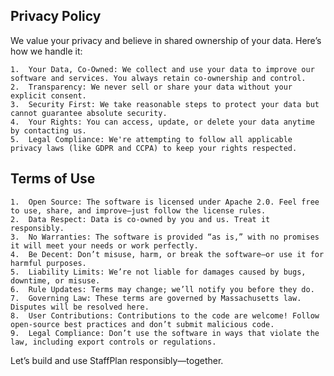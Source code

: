 ## Privacy Policy

We value your privacy and believe in shared ownership of your data. Here’s how we handle it:

	1.	Your Data, Co-Owned: We collect and use your data to improve our software and services. You always retain co-ownership and control.
	2.	Transparency: We never sell or share your data without your explicit consent.
	3.	Security First: We take reasonable steps to protect your data but cannot guarantee absolute security.
	4.	Your Rights: You can access, update, or delete your data anytime by contacting us.
	5.	Legal Compliance: We're attempting to follow all applicable privacy laws (like GDPR and CCPA) to keep your rights respected.

## Terms of Use

	1.	Open Source: The software is licensed under Apache 2.0. Feel free to use, share, and improve—just follow the license rules.
	2.	Data Respect: Data is co-owned by you and us. Treat it responsibly.
	3.	No Warranties: The software is provided “as is,” with no promises it will meet your needs or work perfectly.
	4.	Be Decent: Don’t misuse, harm, or break the software—or use it for harmful purposes.
	5.	Liability Limits: We’re not liable for damages caused by bugs, downtime, or misuse.
	6.	Rule Updates: Terms may change; we’ll notify you before they do.
	7.	Governing Law: These terms are governed by Massachusetts law. Disputes will be resolved here.
	8.	User Contributions: Contributions to the code are welcome! Follow open-source best practices and don’t submit malicious code.
	9.	Legal Compliance: Don’t use the software in ways that violate the law, including export controls or regulations.

Let’s build and use StaffPlan responsibly—together.

